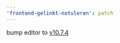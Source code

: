 ```yaml
---
'frontend-gelinkt-notuleren': patch
---
```


bump editor to [v10.7.4](https://github.com/lblod/ember-rdfa-editor/releases/tag/v10.7.4)
